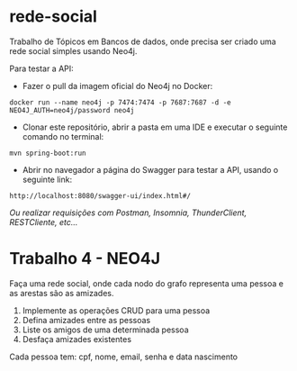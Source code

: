 # rede-social
Trabalho de Tópicos em Bancos de dados, onde precisa ser criado uma rede social simples usando Neo4j.

Para testar a API:
* Fazer o pull da imagem oficial do Neo4j no Docker:
```
docker run --name neo4j -p 7474:7474 -p 7687:7687 -d -e NEO4J_AUTH=neo4j/password neo4j
```
* Clonar este repositório, abrir a pasta em uma IDE e executar o seguinte comando no terminal:
```
mvn spring-boot:run
```
* Abrir no navegador a página do Swagger para testar a API, usando o seguinte link:
```
http://localhost:8080/swagger-ui/index.html#/
``` 
*Ou realizar requisições com Postman, Insomnia, ThunderClient, RESTCliente, etc...*

# Trabalho 4 - NEO4J

Faça uma rede social, onde cada nodo do grafo representa uma pessoa e as arestas são as amizades.

1) Implemente as operações CRUD para uma pessoa
2) Defina amizades entre as pessoas
3) Liste os amigos de uma determinada pessoa
4) Desfaça amizades existentes

Cada pessoa tem: cpf, nome, email, senha e data nascimento

